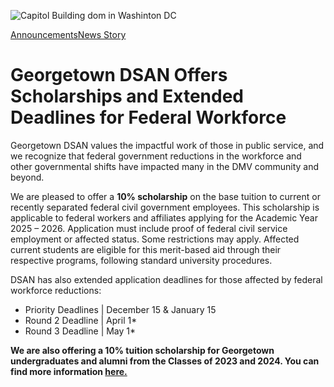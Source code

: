 ![Capitol Building dom in Washinton DC](https://analytics.georgetown.edu/wp-content/uploads/sites/452/2025/03/180419_CapitolHillDC-2814.jpg)

[Announcements](https://analytics.georgetown.edu/category/announcements/)[News Story](https://analytics.georgetown.edu/category/news-story/)

# Georgetown DSAN Offers Scholarships and Extended Deadlines for Federal Workforce

Georgetown DSAN values the impactful work of those in public service, and we recognize that federal government reductions in the workforce and other governmental shifts have impacted many in the DMV community and beyond.

We are pleased to offer a **10% scholarship** on the base tuition to current or recently separated federal civil government employees. This scholarship is applicable to federal workers and affiliates applying for the Academic Year 2025 – 2026. Application must include proof of federal civil service employment or affected status. Some restrictions may apply. Affected current students are eligible for this merit-based aid through their respective programs, following standard university procedures.

DSAN has also extended application deadlines for those affected by federal workforce reductions:

- Priority Deadlines \| December 15 & January 15
- Round 2 Deadline \| April 1\*
- Round 3 Deadline \| May 1\*

**We are also offering a 10% tuition scholarship for Georgetown undergraduates and alumni from the Classes of 2023 and 2024. You can find more information [here.](https://grad.georgetown.edu/financial-support/tuition-scholarship-for-georgetown-undergraduates-and-alumni/)**
